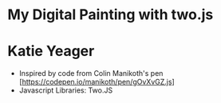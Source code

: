 # My Digital Painting with two.js

# Katie Yeager

- Inspired by code from Colin Manikoth's pen [https://codepen.io/manikoth/pen/gOvXvGZ.js]
- Javascript Libraries: Two.JS
